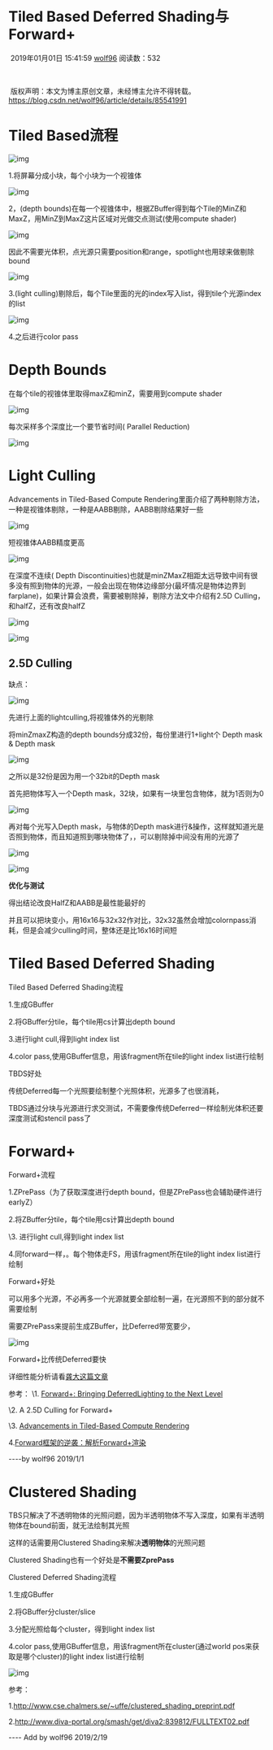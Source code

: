 ﻿# Tiled Based Deferred Shading与Forward+

​                                                   2019年01月01日 15:41:59           [wolf96](https://me.csdn.net/wolf96)           阅读数：532                                                                  

​                   

​                                                                         版权声明：本文为博主原创文章，未经博主允许不得转载。          https://blog.csdn.net/wolf96/article/details/85541991        

# **Tiled Based流程**


![img](TiledBasedDeferredShading与Forward+.assets/20190101153855309.png)

 

1.将屏幕分成小块，每个小块为一个视锥体

 


![img](TiledBasedDeferredShading与Forward+.assets/20190101153855298.png)

 

2，(depth bounds)在每一个视锥体中，根据ZBuffer得到每个Tile的MinZ和MaxZ，用MinZ到MaxZ这片区域对光做交点测试(使用compute shader)


![img](TiledBasedDeferredShading与Forward+.assets/20190101153855280.png)

 

因此不需要光体积，点光源只需要position和range，spotlight也用球来做剔除bound


![img](TiledBasedDeferredShading与Forward+.assets/20190101153855340.png)

3.(light culling)剔除后，每个Tile里面的光的index写入list，得到tile个光源index的list


![img](TiledBasedDeferredShading与Forward+.assets/20190101153855308.png)

 

4.之后进行color pass

 

# **Depth Bounds**

在每个tile的视锥体里取得maxZ和minZ，需要用到compute shader


![img](TiledBasedDeferredShading与Forward+.assets/20190101153855337.png)

每次采样多个深度比一个要节省时间( Parallel Reduction)


![img](TiledBasedDeferredShading与Forward+.assets/20190101153855341.png)

 

# **Light Culling**

Advancements in Tiled-Based Compute Rendering里面介绍了两种剔除方法，一种是视锥体剔除，一种是AABB剔除，AABB剔除结果好一些


![img](TiledBasedDeferredShading与Forward+.assets/20190101153855370.png)

短视锥体AABB精度更高


![img](https://img-blog.csdnimg.cn/20190101153855341.png?x-oss-process=image/watermark,type_ZmFuZ3poZW5naGVpdGk,shadow_10,text_aHR0cHM6Ly9ibG9nLmNzZG4ubmV0L3dvbGY5Ng==,size_16,color_FFFFFF,t_70)

 

在深度不连续( Depth  Discontinuities)也就是minZMaxZ相距太远导致中间有很多没有照到物体的光源，一般会出现在物体边缘部分(最坏情况是物体边界到farplane)，如果计算会浪费，需要被剔除掉，剔除方法文中介绍有2.5D  Culling，和halfZ，还有改良halfZ


![img](https://img-blog.csdnimg.cn/20190101153855337.png?x-oss-process=image/watermark,type_ZmFuZ3poZW5naGVpdGk,shadow_10,text_aHR0cHM6Ly9ibG9nLmNzZG4ubmV0L3dvbGY5Ng==,size_16,color_FFFFFF,t_70)


![img](TiledBasedDeferredShading与Forward+.assets/20190101153855378.png)

## **2.5D Culling**

缺点：


![img](TiledBasedDeferredShading与Forward+.assets/20190101153855379.png)

先进行上面的lightculling,将视锥体外的光剔除

将minZmaxZ构造的depth bounds分成32份，每份里进行1+light个 Depth mask & Depth mask


![img](TiledBasedDeferredShading与Forward+.assets/20190101153855382.png)

之所以是32份是因为用一个32bit的Depth mask

首先把物体写入一个Depth mask，32块，如果有一块里包含物体，就为1否则为0


![img](TiledBasedDeferredShading与Forward+.assets/20190101153855392.png)

再对每个光写入Depth mask，与物体的Depth mask进行&操作，这样就知道光是否照到物体，而且知道照到哪块物体了，，可以剔除掉中间没有用的光源了


![img](TiledBasedDeferredShading与Forward+.assets/20190101153855396.png)

 


![img](TiledBasedDeferredShading与Forward+.assets/20190101153855453.png)

 

**优化与测试**

得出结论改良HalfZ和AABB是最性能最好的

并且可以把块变小，用16x16与32x32作对比，32x32虽然会增加colornpass消耗，但是会减少culling时间，整体还是比16x16时间短

 

#  

# **Tiled Based Deferred Shading**

Tiled Based Deferred Shading流程

1.生成GBuffer

2.将GBuffer分tile，每个tile用cs计算出depth bound

3.进行light cull,得到light index list

4.color pass,使用GBuffer信息，用该fragment所在tile的light index list进行绘制

 

TBDS好处

传统Deferred每一个光照要绘制整个光照体积，光源多了也很消耗，

TBDS通过分块与光源进行求交测试，不需要像传统Deferred一样绘制光体积还要深度测试和stencil pass了

 

# **Forward+**

 

Forward+流程

1.ZPrePass（为了获取深度进行depth bound，但是ZPrePass也会辅助硬件进行earlyZ）

2.将ZBuffer分tile，每个tile用cs计算出depth bound

\3. 进行light cull,得到light index list

4.同forward一样，。每个物体走FS，用该fragment所在tile的light index list进行绘制

 

Forward+好处

可以用多个光源，不必再多一个光源就要全部绘制一遍，在光源照不到的部分就不需要绘制

需要ZPrePass来提前生成ZBuffer，比Deferred带宽要少，


![img](TiledBasedDeferredShading与Forward+.assets/20190101153855488.png)

Forward+比传统Deferred要快

详细性能分析请看[龚大这篇文章](http://www.klayge.org/2013/04/25/forward%E5%92%8Ctiled-based-deferred%E6%80%A7%E8%83%BD%E6%AF%94%E8%BE%83/)

参考：
 \1. [Forward+: Bringing DeferredLighting to the Next Level](https://takahiroharada.files.wordpress.com/2015/04/forward_plus.pdf)

\2. A 2.5D Culling for Forward+

\3. [Advancements in Tiled-Based Compute Rendering](http://twvideo01.ubm-us.net/o1/vault/gdc2015/presentations/Thomas_Gareth_Advancements_in_Tile-Based.pdf?tdsourcetag=s_pctim_aiomsg)

4.[Forward框架的逆袭：解析Forward+渲染](http://www.klayge.org/2012/04/21/forward%E6%A1%86%E6%9E%B6%E7%9A%84%E9%80%86%E8%A2%AD%EF%BC%9A%E8%A7%A3%E6%9E%90forward%E6%B8%B2%E6%9F%93/)

----by wolf96 2019/1/1

# Clustered Shading

TBS只解决了不透明物体的光照问题，因为半透明物体不写入深度，如果有半透明物体在bound前面，就无法绘制其光照

这样的话需要用Clustered Shading来解决**透明物体**的光照问题

Clustered Shading也有一个好处是**不需要ZprePass**

 

Clustered Deferred Shading流程

1.生成GBuffer

2.将GBuffer分cluster/slice

3.分配光照给每个cluster，得到light index list

4.color pass,使用GBuffer信息，用该fragment所在cluster(通过world pos来获取是哪个cluster)的light index list进行绘制


![img](TiledBasedDeferredShading与Forward+.assets/20190219193944923.png)

参考：

1.<http://www.cse.chalmers.se/~uffe/clustered_shading_preprint.pdf>

2.<http://www.diva-portal.org/smash/get/diva2:839812/FULLTEXT02.pdf>

---- Add by wolf96 2019/2/19

